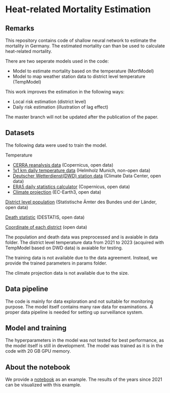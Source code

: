 # Heat-related Mortality Estimation

## Remarks

This repository contains code of shallow neural network to estimate the mortality in Germany. The estimated mortality can than be used to calculate heat-related mortality.

There are two seperate models used in the code:
- Model to estimate mortality based on the temperature (MortModel)
- Model to map weather station data to district level temperature (TempModel)

This work improves the estimation in the following ways:
- Local risk estimation (district level)
- Daily risk estimation (illustration of lag effect)

The master branch will not be updated after the publication of the paper.

## Datasets

The following data were used to train the model.

Temperature
- [CERRA reanalysis data](https://cds.climate.copernicus.eu/cdsapp#!/dataset/reanalysis-cerra-single-levels?tab=overview) (Copernicus, open data)
- [1x1 km daily temperature data](https://doi.org/10.1016/j.envres.2022.115062) (Helmholz Munich, non-open data)
- [Deutscher Wetterdienst(DWD) station data](https://www.dwd.de/DE/klimaumwelt/cdc/cdc_node.html) (Climate Data Center, open data)
- [ERA5 daily statistics calculator](https://cds.climate.copernicus.eu/cdsapp#!/software/app-c3s-daily-era5-statistics?tab=overview) (Copernicus, open data)
- [Climate projection](https://aims2.llnl.gov/search) (EC-Earth3, open data)

[District level population](https://www.regionalstatistik.de/genesis/online?operation=statistic&levelindex=0&levelid=1705590504131&code=12411#abreadcrumb) (Statistische Ämter des Bundes und der Länder, open data)

[Death statistic](https://www.destatis.de/DE/Themen/Gesellschaft-Umwelt/Bevoelkerung/Sterbefaelle-Lebenserwartung/Tabellen/sonderauswertung-sterbefaelle.html) (DESTATIS, open data)

[Coordinate of each district](https://public.opendatasoft.com/explore/dataset/georef-germany-kreis/information/?disjunctive.lan_code&disjunctive.lan_name&disjunctive.krs_code&disjunctive.krs_name&disjunctive.krs_name_short&sort=year&location=6,51.32946,10.45403&basemap=jawg.light) (open data)

The population and death data was preprocessed and is avaiable in data folder. The district level temperature data from 2021 to 2023 (acquired with TempModel based on DWD data) is avaiable for testing.

The training data is not available due to the data agreement. Instead, we provide the trained parameters in params folder.

The climate projection data is not available due to the size.

## Data pipeline

The code is mainly for data exploration and not suitable for monitoring purpose. The model itself contains many raw data for examinations. A proper data pipeline is needed for setting up surveillance system.

## Model and training

The hyperparameters in the model was not tested for best performance, as the model itself is still in development. 
The model was trained as it is in the code with 20 GB GPU memory.

## About the notebook

We provide a [notebook](./result.ipynb) as an example. The results of the years since 2021 can be visualized with this example.
